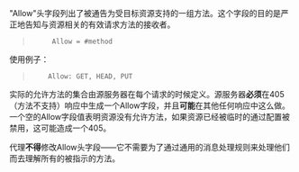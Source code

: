 "Allow"头字段列出了被通告为受目标资源支持的一组方法。这个字段的目的是严正地告知与资源相关的有效请求方法的接收者。

> ```
>      Allow = #method
> ```

使用例子：

> ```
>     Allow: GET, HEAD, PUT
> ```

实际的允许方法的集合由源服务器在每个请求的时候定义。源服务器**必须**在405（方法不支持）响应中生成一个Allow字段，并且**可能**在其他任何响应中这么做。一个空的Allow字段值表明资源没有允许方法，如果资源已经被临时的通过配置被禁用，这可能造成一个405。

代理**不得**修改Allow头字段——它不需要为了通过通用的消息处理规则来处理他们而去理解所有的被指示的方法。